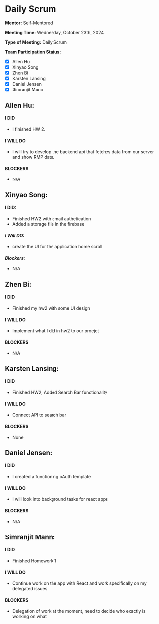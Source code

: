 # Daily Scrum

**Mentor:** Self-Mentored

**Meeting Time:** Wednesday, October 23th, 2024

**Type of Meeting:** Daily Scrum

**Team Participation Status:** 
- [x] Allen Hu 
- [x] Xinyao Song 
- [x] Zhen Bi 
- [x] Karsten Lansing 
- [x] Daniel Jensen 
- [x] Simranjit Mann 

## **Allen Hu:**  
#### **I DID**  
- I finished HW 2. 

#### **I WILL DO**  
- I will try to develop the backend api that fetches data from our server and show RMP data. 

#### **BLOCKERS**  
- N/A

## **Xinyao Song:**  
#### **I DID:**
- Finished HW2 with email authetication
- Added a storage file in the firebase

#### *I Will DO:*
- create the UI for the application home scroll

#### *Blockers:*
- N/A

## **Zhen Bi:**  
#### **I DID**  
- Finished my hw2 with some UI design 

#### **I WILL DO**  
- Implement what I did in hw2 to our proejct

#### **BLOCKERS**  
- N/A

## **Karsten Lansing:**  
#### **I DID**  
- Finished HW2, Added Search Bar functionality 

#### **I WILL DO**  
- Connect API to search bar

#### **BLOCKERS**  
- None

## **Daniel Jensen:**  
#### **I DID**  
- I created a functioning oAuth template

#### **I WILL DO**  
- I will look into background tasks for react apps

#### **BLOCKERS**  
- N/A

## **Simranjit Mann:**  
#### **I DID**  
- Finished Homework 1

#### **I WILL DO**  
- Continue work on the app with React and work specifically on my delegated issues

#### **BLOCKERS**  
- Delegation of work at the moment, need to decide who exactly is working on what
